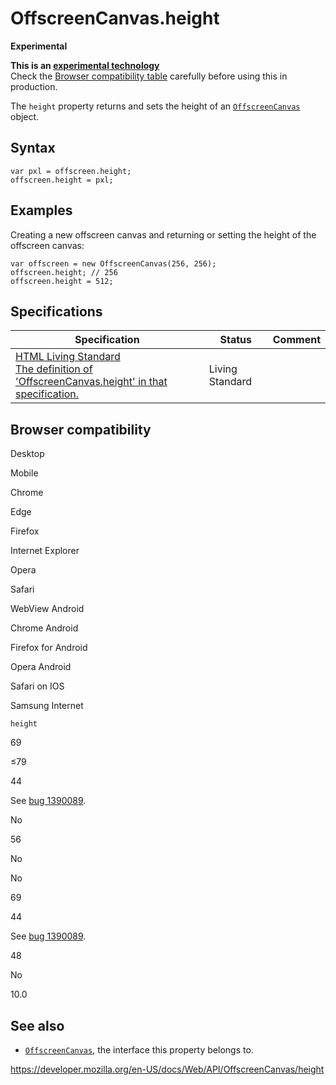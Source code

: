 OffscreenCanvas.height
======================

**Experimental**

**This is an [experimental technology](https://developer.mozilla.org/en-US/docs/MDN/Guidelines/Conventions_definitions#experimental)**  
Check the [Browser compatibility table](#browser_compatibility) carefully before using this in production.

The `height` property returns and sets the height of an [`OffscreenCanvas`](../offscreencanvas) object.

Syntax
------

    var pxl = offscreen.height;
    offscreen.height = pxl;

Examples
--------

Creating a new offscreen canvas and returning or setting the height of the offscreen canvas:

    var offscreen = new OffscreenCanvas(256, 256);
    offscreen.height; // 256
    offscreen.height = 512;

Specifications
--------------

<table><thead><tr class="header"><th>Specification</th><th>Status</th><th>Comment</th></tr></thead><tbody><tr class="odd"><td><a href="https://html.spec.whatwg.org/multipage/#dom-offscreencanvas-height">HTML Living Standard<br />
<span class="small">The definition of 'OffscreenCanvas.height' in that specification.</span></a></td><td><span class="spec-living">Living Standard</span></td><td></td></tr></tbody></table>

Browser compatibility
---------------------

Desktop

Mobile

Chrome

Edge

Firefox

Internet Explorer

Opera

Safari

WebView Android

Chrome Android

Firefox for Android

Opera Android

Safari on IOS

Samsung Internet

`height`

69

≤79

44

See [bug 1390089](https://bugzil.la/1390089).

No

56

No

No

69

44

See [bug 1390089](https://bugzil.la/1390089).

48

No

10.0

See also
--------

-   [`OffscreenCanvas`](../offscreencanvas), the interface this property belongs to.

<a href="https://developer.mozilla.org/en-US/docs/Web/API/OffscreenCanvas/height" class="_attribution-link">https://developer.mozilla.org/en-US/docs/Web/API/OffscreenCanvas/height</a>

